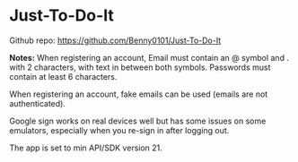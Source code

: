 # Just-To-Do-It

Github repo: https://github.com/Benny0101/Just-To-Do-It

**Notes:** 
When registering an account, Email must contain an @ symbol and . with 2 characters, with text in between both symbols. Passwords must contain at least 6 characters.

When registering an account, fake emails can be used (emails are not authenticated).

Google sign works on real devices well but has some issues on some emulators, especially when you re-sign in after logging out.

The app is set to min API/SDK version 21.



